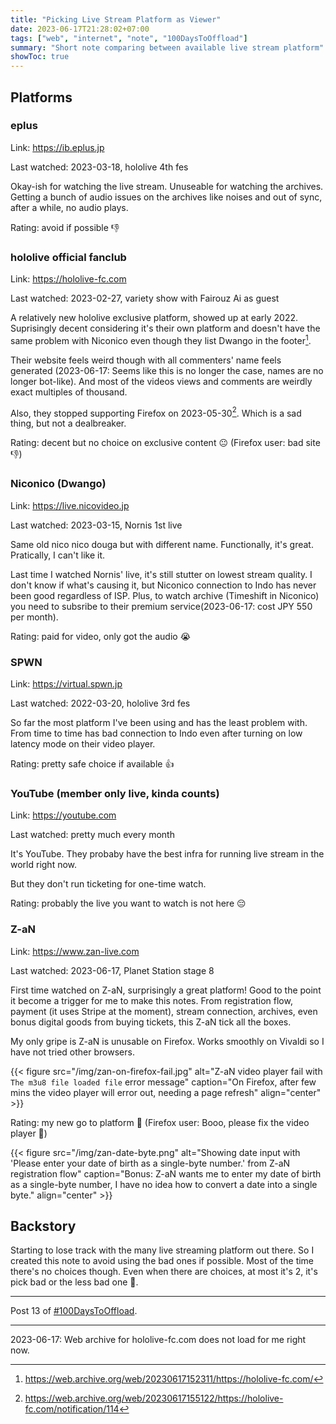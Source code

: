 ```yaml
---
title: "Picking Live Stream Platform as Viewer"
date: 2023-06-17T21:28:02+07:00
tags: ["web", "internet", "note", "100DaysToOffload"]
summary: "Short note comparing between available live stream platform"
showToc: true
---
```


## Platforms

### eplus

Link: https://ib.eplus.jp

Last watched: 2023-03-18, hololive 4th fes

Okay-ish for watching the live stream.
Unuseable for watching the archives.
Getting a bunch of audio issues on the archives like noises and out of sync,
after a while, no audio plays.

Rating: avoid if possible 👎

### hololive official fanclub

Link: https://hololive-fc.com

Last watched: 2023-02-27, variety show with Fairouz Ai as guest

A relatively new hololive exclusive platform, showed up at early 2022.
Suprisingly decent considering it's their own platform
and doesn't have the same problem with Niconico even though they list Dwango
in the footer[^hololive-fc-dwango].

Their website feels weird though with all commenters' name feels
generated
(2023-06-17: Seems like this is no longer the case, names are no longer bot-like).
And most of the videos views and comments are weirdly exact multiples of thousand.

Also, they stopped supporting Firefox on 2023-05-30[^hololive-fc-firefox].
Which is a sad thing, but not a dealbreaker.

Rating: decent but no choice on exclusive content 😐
(Firefox user: bad site 👎)

### Niconico (Dwango)

Link: https://live.nicovideo.jp

Last watched: 2023-03-15, Nornis 1st live

Same old nico nico douga but with different name.
Functionally, it's great.
Pratically, I can't like it.

Last time I watched Nornis' live, it's still stutter on lowest stream quality.
I don't know if what's causing it, but Niconico connection to Indo has never
been good regardless of ISP.
Plus, to watch archive (Timeshift in Niconico) you need to subsribe to their
premium service(2023-06-17: cost JPY 550 per month).

Rating: paid for video, only got the audio 😭

### SPWN

Link: https://virtual.spwn.jp

Last watched: 2022-03-20, hololive 3rd fes

So far the most platform I've been using and has the least problem with.
From time to time has bad connection to Indo
even after turning on low latency mode on their video player.

Rating: pretty safe choice if available 👍

### YouTube (member only live, kinda counts)

Link: https://youtube.com

Last watched: pretty much every month

It's YouTube.
They probaby have the best infra for running live stream in the world right now.

But they don't run ticketing for one-time watch.

Rating: probably the live you want to watch is not here 😔

### Z-aN

Link: https://www.zan-live.com

Last watched: 2023-06-17, Planet Station stage 8

First time watched on Z-aN, surprisingly a great platform!
Good to the point it become a trigger for me to make this notes.
From registration flow, payment (it uses Stripe at the moment), stream connection,
archives, even bonus digital goods from buying tickets, this Z-aN tick all the boxes.

My only gripe is Z-aN is unusable on Firefox.
Works smoothly on Vivaldi so I have not tried other browsers.

{{< figure
src="/img/zan-on-firefox-fail.jpg"
alt="Z-aN video player fail with `The m3u8 file loaded file` error message"
caption="On Firefox, after few mins the video player will error out, needing a page refresh"
align="center" >}}

Rating: my new go to platform 🫶
(Firefox user: Booo, please fix the video player 🤕)

{{< figure
src="/img/zan-date-byte.png"
alt="Showing date input with 'Please enter your date of birth as a single-byte number.' from Z-aN registration flow"
caption="Bonus: Z-aN wants me to enter my date of birth as a single-byte number, I have no idea how to convert a date into a single byte."
align="center" >}}

## Backstory

Starting to lose track with the many live streaming platform out there.
So I created this note to avoid using the bad ones if possible.
Most of the time there's no choices though.
Even when there are choices, at most it's 2, it's pick bad or the less bad one 🥲.

---

Post 13 of [#100DaysToOffload](https://100daystooffload.com/).

---

2023-06-17: Web archive for hololive-fc.com does not load for me right now.

[^hololive-fc-dwango]: https://web.archive.org/web/20230617152311/https://hololive-fc.com/
[^hololive-fc-firefox]: https://web.archive.org/web/20230617155122/https://hololive-fc.com/notification/114
